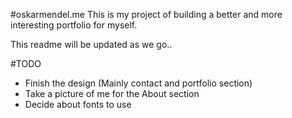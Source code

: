 #oskarmendel.me
This is my project of building a better and more interesting portfolio for myself.

This readme will be updated as we go..

#TODO
* Finish the design (Mainly contact and portfolio section)
* Take a picture of me for the About section
* Decide about fonts to use
